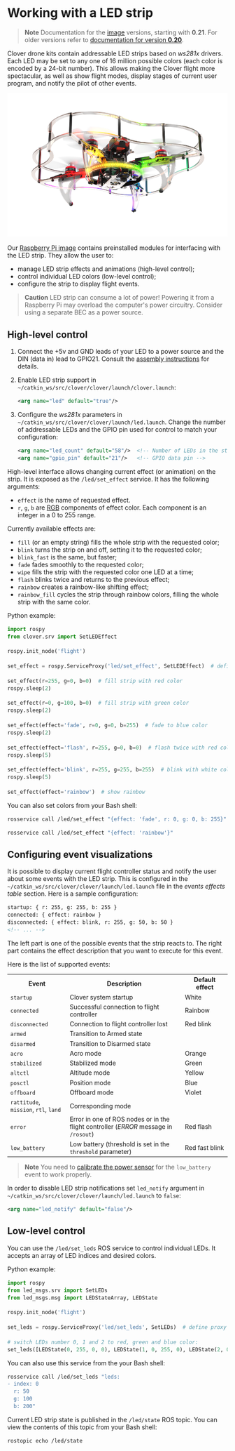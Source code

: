 # Working with a LED strip

> **Note** Documentation for the [image](image.md) versions, starting with **0.21**. For older versions refer to [documentation for version **0.20**](https://github.com/CopterExpress/clover/blob/v0.20/docs/en/leds.md).

Clover drone kits contain addressable LED strips based on *ws281x* drivers. Each LED may be set to any one of 16 million possible colors (each color is encoded by a 24-bit number). This allows making the Clover flight more spectacular, as well as show flight modes, display stages of current user program, and notify the pilot of other events.

<img src="../assets/clever-led.png" class="center" width=600>

Our [Raspberry Pi image](image.md) contains preinstalled modules for interfacing with the LED strip. They allow the user to:

* manage LED strip effects and animations (high-level control);
* control individual LED colors (low-level control);
* configure the strip to display flight events.

> **Caution** LED strip can consume a lot of power! Powering it from a Raspberry Pi may overload the computer's power circuitry. Consider using a separate BEC as a power source.

## High-level control

1. Connect the +5v and GND leads of your LED to a power source and the DIN (data in) lead to GPIO21. Consult the [assembly instructions](assemble_4_2.md#installing-led-strip) for details.
2. Enable LED strip support in `~/catkin_ws/src/clover/clover/launch/clover.launch`:

    ```xml
    <arg name="led" default="true"/>
    ```

3. Configure the *ws281x* parameters in `~/catkin_ws/src/clover/clover/launch/led.launch`. Change the number of addressable LEDs and the GPIO pin used for control to match your configuration:

    ```xml
    <arg name="led_count" default="58"/>  <!-- Number of LEDs in the strip -->
    <arg name="gpio_pin" default="21"/>   <!-- GPIO data pin -->
    ```

High-level interface allows changing current effect (or animation) on the strip. It is exposed as the `/led/set_effect` service. It has the following arguments:

* `effect` is the name of requested effect.
* `r`, `g`, `b` are [RGB](https://en.wikipedia.org/wiki/RGB) components of effect color. Each component is an integer in a 0 to 255 range.

Currently available effects are:

* `fill` (or an empty string) fills the whole strip with the requested color;
* `blink` turns the strip on and off, setting it to the requested color;
* `blink_fast` is the same, but faster;
* `fade` fades smoothly to the requested color;
* `wipe` fills the strip with the requested color one LED at a time;
* `flash` blinks twice and returns to the previous effect;
* `rainbow` creates a rainbow-like shifting effect;
* `rainbow_fill` cycles the strip through rainbow colors, filling the whole strip with the same color.

Python example:

```python
import rospy
from clover.srv import SetLEDEffect

rospy.init_node('flight')

set_effect = rospy.ServiceProxy('led/set_effect', SetLEDEffect)  # define proxy to ROS-service

set_effect(r=255, g=0, b=0)  # fill strip with red color
rospy.sleep(2)

set_effect(r=0, g=100, b=0)  # fill strip with green color
rospy.sleep(2)

set_effect(effect='fade', r=0, g=0, b=255)  # fade to blue color
rospy.sleep(2)

set_effect(effect='flash', r=255, g=0, b=0)  # flash twice with red color
rospy.sleep(5)

set_effect(effect='blink', r=255, g=255, b=255)  # blink with white color
rospy.sleep(5)

set_effect(effect='rainbow')  # show rainbow
```

You can also set colors from your Bash shell:

```bash
rosservice call /led/set_effect "{effect: 'fade', r: 0, g: 0, b: 255}"
```

```bash
rosservice call /led/set_effect "{effect: 'rainbow'}"
```

## Configuring event visualizations

It is possible to display current flight controller status and notify the user about some events with the LED strip. This is configured in the `~/catkin_ws/src/clover/clover/launch/led.launch` file in the *events effects table* section. Here is a sample configuration:

```xml
startup: { r: 255, g: 255, b: 255 }
connected: { effect: rainbow }
disconnected: { effect: blink, r: 255, g: 50, b: 50 }
<!-- ... -->
```

The left part is one of the possible events that the strip reacts to. The right part contains the effect description that you want to execute for this event.

Here is the list of supported events:

<table>
  <tr><th>Event</th><th>Description</th><th>Default effect</th></tr>
  <tr><td><code>startup</code></td><td>Clover system startup</td><td>White</td></tr>
  <tr><td><code>connected</code></td><td>Successful connection to flight controller</td><td>Rainbow</td></tr>
  <tr><td><code>disconnected</code></td><td>Connection to flight controller lost</td><td><div class=circle style="background:rgb(255,50,50)"></div>Red&nbsp;blink</td></tr>
  <tr><td><code>armed</code></td><td>Transition to Armed state</td><td></td></tr>
  <tr><td><code>disarmed</code></td><td>Transition to Disarmed state</td><td></td></tr>
  <tr><td><code>acro</code></td><td>Acro mode</td><td><div class=circle style="background:rgb(245,155,0)"></div>Orange</td></tr>
  <tr><td><code>stabilized</code></td><td>Stabilized mode</td><td><div class=circle style="background:rgb(30,180,50)"></div>Green</td></tr>
  <tr><td><code>altctl</code></td><td>Altitude mode</td><td><div class=circle style="background:rgb(255,255,40)"></div>Yellow</td></tr>
  <tr><td><code>posctl</code></td><td>Position mode</td><td><div class=circle style="background:rgb(50,100,220)"></div>Blue</td></tr>
  <tr><td><code>offboard</code></td><td>Offboard mode</td><td><div class=circle style="background:rgb(220,20,250)"></div>Violet</td></tr>
  <tr><td><code>rattitude</code>, <code>mission</code>, <code>rtl</code>, <code>land</code></td><td>Corresponding mode</td><td></td></tr>
  <tr><td><code>error</code></td><td>Error in one of ROS nodes or in the flight controller (<i>ERROR</i> message in <code>/rosout</code>)</td><td><div class=circle style="background:rgb(255,0,0)"></div>Red flash</td></tr>
  <tr><td><code>low_battery</code></td><td>Low battery (threshold is set in the <code>threshold</code> parameter)</td><td><nobr><div class=circle style="background:rgb(255,0,0)"></div>Red fast blink</nobr></td></tr>
</table>

> **Note** You need to [calibrate the power sensor](power.md#calibrating-the-power-sensor) for the `low_battery` event to work properly.

In order to disable LED strip notifications set `led_notify` argument in `~/catkin_ws/src/clover/clover/launch/led.launch` to `false`:

```xml
<arg name="led_notify" default="false"/>
```

## Low-level control

You can use the `/led/set_leds` ROS service to control individual LEDs. It accepts an array of LED indices and desired colors.

Python example:

```python
import rospy
from led_msgs.srv import SetLEDs
from led_msgs.msg import LEDStateArray, LEDState

rospy.init_node('flight')

set_leds = rospy.ServiceProxy('led/set_leds', SetLEDs)  # define proxy to ROS service

# switch LEDs number 0, 1 and 2 to red, green and blue color:
set_leds([LEDState(0, 255, 0, 0), LEDState(1, 0, 255, 0), LEDState(2, 0, 0, 255)])
```

You can also use this service from the your Bash shell:

```bash
rosservice call /led/set_leds "leds:
- index: 0
  r: 50
  g: 100
  b: 200"
```

Current LED strip state is published in the `/led/state` ROS topic. You can view the contents of this topic from your Bash shell:

```bash
rostopic echo /led/state
```
